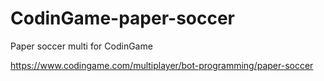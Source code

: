 # CodinGame-paper-soccer
Paper soccer multi for CodinGame

https://www.codingame.com/multiplayer/bot-programming/paper-soccer
